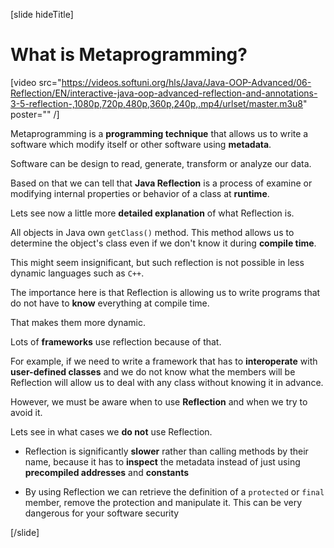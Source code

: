 [slide hideTitle]

# What is Metaprogramming?

[video src="https://videos.softuni.org/hls/Java/Java-OOP-Advanced/06-Reflection/EN/interactive-java-oop-advanced-reflection-and-annotations-3-5-reflection-,1080p,720p,480p,360p,240p,.mp4/urlset/master.m3u8" poster="" /]

Metaprogramming is a **programming technique** that allows us to write a software which modify itself or other software using **metadata**.

Software can be design to read, generate, transform or analyze our data.

Based on that we can tell that **Java Reflection** is a process of examine or modifying internal properties or behavior of a class at **runtime**.

Lets see now a little more **detailed explanation** of what Reflection is.

All objects in Java own `getClass()` method. This method allows us to determine the object's class even if we don't know it during **compile time**.

This might seem insignificant, but such reflection is not possible in less dynamic languages such as `C++`.

The importance here is that Reflection is allowing us to write programs that do not have to **know** everything at compile time. 

That makes them more dynamic.

Lots of **frameworks** use reflection because of that. 

For example, if we need to write a framework that has to **interoperate** with **user-defined classes** and we do not know what the members will be Reflection will allow us to deal with any class without knowing it in advance.

However, we must be aware when to use **Reflection** and when we try to avoid it.

Lets see in what cases we **do not** use Reflection.

- Reflection is significantly **slower** rather than calling methods by their name, because it has to **inspect** the metadata instead of just using **precompiled addresses** and **constants**

- By using Reflection we can retrieve the definition of a `protected` or `final` member, remove the protection and manipulate it. This can be very dangerous for your software security

[/slide]